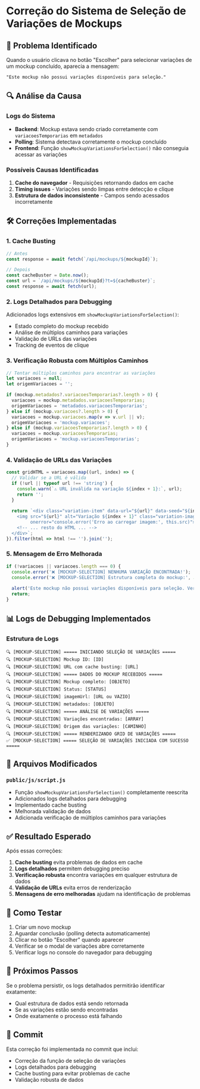 # Correção do Sistema de Seleção de Variações de Mockups

## 🚨 Problema Identificado

Quando o usuário clicava no botão "Escolher" para selecionar variações de um mockup concluído, aparecia a mensagem:
```
"Este mockup não possui variações disponíveis para seleção."
```

## 🔍 Análise da Causa

### Logs do Sistema
- **Backend**: Mockup estava sendo criado corretamente com `variacoesTemporarias` em `metadados`
- **Polling**: Sistema detectava corretamente o mockup concluído
- **Frontend**: Função `showMockupVariationsForSelection()` não conseguia acessar as variações

### Possíveis Causas Identificadas
1. **Cache do navegador** - Requisições retornando dados em cache
2. **Timing issues** - Variações sendo limpas entre detecção e clique
3. **Estrutura de dados inconsistente** - Campos sendo acessados incorretamente

## 🛠️ Correções Implementadas

### 1. Cache Busting
```javascript
// Antes
const response = await fetch(`/api/mockups/${mockupId}`);

// Depois
const cacheBuster = Date.now();
const url = `/api/mockups/${mockupId}?t=${cacheBuster}`;
const response = await fetch(url);
```

### 2. Logs Detalhados para Debugging
Adicionados logs extensivos em `showMockupVariationsForSelection()`:
- Estado completo do mockup recebido
- Análise de múltiplos caminhos para variações
- Validação de URLs das variações
- Tracking de eventos de clique

### 3. Verificação Robusta com Múltiplos Caminhos
```javascript
// Tentar múltiplos caminhos para encontrar as variações
let variacoes = null;
let origemVariacoes = '';

if (mockup.metadados?.variacoesTemporarias?.length > 0) {
  variacoes = mockup.metadados.variacoesTemporarias;
  origemVariacoes = 'metadados.variacoesTemporarias';
} else if (mockup.variacoes?.length > 0) {
  variacoes = mockup.variacoes.map(v => v.url || v);
  origemVariacoes = 'mockup.variacoes';
} else if (mockup.variacoesTemporarias?.length > 0) {
  variacoes = mockup.variacoesTemporarias;
  origemVariacoes = 'mockup.variacoesTemporarias';
}
```

### 4. Validação de URLs das Variações
```javascript
const gridHTML = variacoes.map((url, index) => {
  // Validar se a URL é válida
  if (!url || typeof url !== 'string') {
    console.warn(`⚠️ URL inválida na variação ${index + 1}:`, url);
    return '';
  }
  
  return `<div class="variation-item" data-url="${url}" data-seed="${index + 1}">
    <img src="${url}" alt="Variação ${index + 1}" class="variation-image" 
         onerror="console.error('Erro ao carregar imagem:', this.src)">
    <!-- ... resto do HTML ... -->
  </div>`;
}).filter(html => html !== '').join('');
```

### 5. Mensagem de Erro Melhorada
```javascript
if (!variacoes || variacoes.length === 0) {
  console.error('❌ [MOCKUP-SELECTION] NENHUMA VARIAÇÃO ENCONTRADA!');
  console.error('❌ [MOCKUP-SELECTION] Estrutura completa do mockup:', JSON.stringify(mockup, null, 2));
  
  alert('Este mockup não possui variações disponíveis para seleção. Verifique se o mockup foi gerado corretamente.');
  return;
}
```

## 📊 Logs de Debugging Implementados

### Estrutura de Logs
```
🔍 [MOCKUP-SELECTION] ===== INICIANDO SELEÇÃO DE VARIAÇÕES =====
🔍 [MOCKUP-SELECTION] Mockup ID: [ID]
🔍 [MOCKUP-SELECTION] URL com cache busting: [URL]
🔍 [MOCKUP-SELECTION] ===== DADOS DO MOCKUP RECEBIDOS =====
🔍 [MOCKUP-SELECTION] Mockup completo: [OBJETO]
🔍 [MOCKUP-SELECTION] Status: [STATUS]
🔍 [MOCKUP-SELECTION] imagemUrl: [URL ou VAZIO]
🔍 [MOCKUP-SELECTION] metadados: [OBJETO]
🔍 [MOCKUP-SELECTION] ===== ANÁLISE DE VARIAÇÕES =====
🔍 [MOCKUP-SELECTION] Variações encontradas: [ARRAY]
🔍 [MOCKUP-SELECTION] Origem das variações: [CAMINHO]
🔍 [MOCKUP-SELECTION] ===== RENDERIZANDO GRID DE VARIAÇÕES =====
✅ [MOCKUP-SELECTION] ===== SELEÇÃO DE VARIAÇÕES INICIADA COM SUCESSO =====
```

## 🔧 Arquivos Modificados

### `public/js/script.js`
- Função `showMockupVariationsForSelection()` completamente reescrita
- Adicionados logs detalhados para debugging
- Implementado cache busting
- Melhorada validação de dados
- Adicionada verificação de múltiplos caminhos para variações

## ✅ Resultado Esperado

Após essas correções:

1. **Cache busting** evita problemas de dados em cache
2. **Logs detalhados** permitem debugging preciso
3. **Verificação robusta** encontra variações em qualquer estrutura de dados
4. **Validação de URLs** evita erros de renderização
5. **Mensagens de erro melhoradas** ajudam na identificação de problemas

## 🧪 Como Testar

1. Criar um novo mockup
2. Aguardar conclusão (polling detecta automaticamente)
3. Clicar no botão "Escolher" quando aparecer
4. Verificar se o modal de variações abre corretamente
5. Verificar logs no console do navegador para debugging

## 📝 Próximos Passos

Se o problema persistir, os logs detalhados permitirão identificar exatamente:
- Qual estrutura de dados está sendo retornada
- Se as variações estão sendo encontradas
- Onde exatamente o processo está falhando

## 🔄 Commit

Esta correção foi implementada no commit que inclui:
- Correção da função de seleção de variações
- Logs detalhados para debugging
- Cache busting para evitar problemas de cache
- Validação robusta de dados
